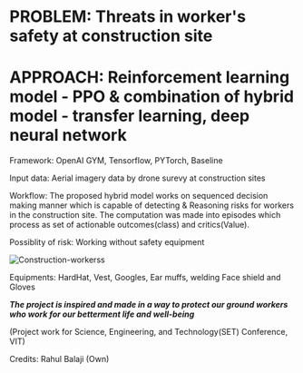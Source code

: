 # PROBLEM: Threats in worker's safety at construction site

# APPROACH: Reinforcement learning model - PPO & combination of hybrid model - transfer learning, deep neural network

Framework: OpenAI GYM, Tensorflow, PYTorch, Baseline

Input data: Aerial imagery data by drone surevy at construction sites

Workflow: The proposed hybrid model works on sequenced decision making manner which is capable of detecting & Reasoning risks for workers in the construction site. The computation was made into episodes which process as set of actionable outcomes(class) and critics(Value). 

Possiblity of risk: Working without safety equipment 


![Construction-workerss](https://github.com/user-attachments/assets/abcf9487-c442-41b9-9bff-261566f84344)


Equipments: HardHat, Vest, Googles, Ear muffs, welding Face shield and Gloves 


***The project is inspired and made in a way to protect our ground workers who work for our betterment life and well-being***

(Project work for Science, Engineering, and Technology(SET) Conference, VIT)


Credits: Rahul Balaji (Own)
